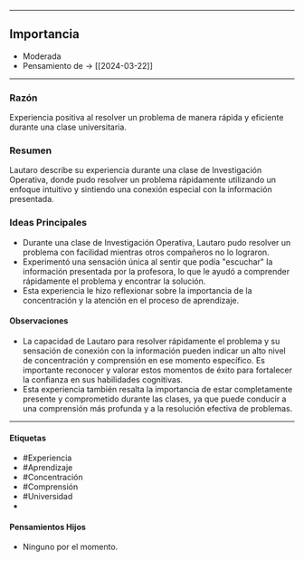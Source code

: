 
---
## Importancia
- Moderada
- Pensamiento de -> [[2024-03-22]]

---
### Razón
Experiencia positiva al resolver un problema de manera rápida y eficiente durante una clase universitaria.

### Resumen
Lautaro describe su experiencia durante una clase de Investigación Operativa, donde pudo resolver un problema rápidamente utilizando un enfoque intuitivo y sintiendo una conexión especial con la información presentada.

### Ideas Principales
- Durante una clase de Investigación Operativa, Lautaro pudo resolver un problema con facilidad mientras otros compañeros no lo lograron.
- Experimentó una sensación única al sentir que podía "escuchar" la información presentada por la profesora, lo que le ayudó a comprender rápidamente el problema y encontrar la solución.
- Esta experiencia le hizo reflexionar sobre la importancia de la concentración y la atención en el proceso de aprendizaje.

#### Observaciones

- La capacidad de Lautaro para resolver rápidamente el problema y su sensación de conexión con la información pueden indicar un alto nivel de concentración y comprensión en ese momento específico. Es importante reconocer y valorar estos momentos de éxito para fortalecer la confianza en sus habilidades cognitivas.
- Esta experiencia también resalta la importancia de estar completamente presente y comprometido durante las clases, ya que puede conducir a una comprensión más profunda y a la resolución efectiva de problemas.

---
#### Etiquetas
- #Experiencia
- #Aprendizaje
- #Concentración
- #Comprensión
- #Universidad 
- 

#### Pensamientos Hijos
- Ninguno por el momento.
